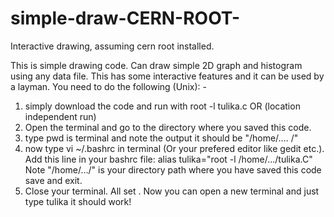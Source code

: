 # simple-draw-CERN-ROOT-
Interactive drawing,  assuming cern root installed. 
  
This is simple drawing code. Can draw simple 2D graph and histogram using any data file. This has some 
interactive features and it can be used by a layman. 
You need to do the following (Unix): - 
1) simply download the code and run with root -l tulika.c
OR (location independent run) 
1) Open the terminal and go to the directory where you saved this code. 
2) type pwd is terminal and note the output it should be "/home/.... /"
3) now type    vi ~/.bashrc     in terminal (Or your prefered editor like gedit etc.). 
 Add this line in your bashrc file: 
alias tulika="root -l  /home/.../tulika.C"
Note "/home/.../" is your directory path where you have saved this code
save and exit. 
5) Close your terminal. 
All set . 
Now you can open a new terminal and just type tulika it should work! 
